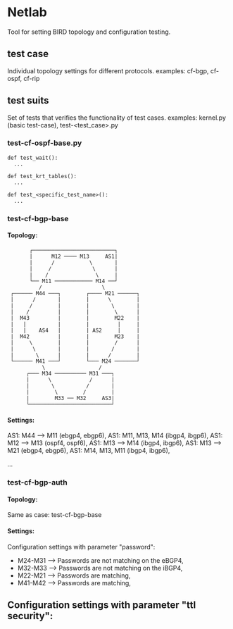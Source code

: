 # Netlab
Tool for setting BIRD topology and configuration testing.

## test case
  Individual topology settings for different protocols.
  examples: cf-bgp, cf-ospf, cf-rip

## test suits
  Set of tests that verifies the functionality of test cases.
  examples: kernel.py (basic test-case), test-<test_case>.py
  
### test-cf-ospf-base.py
    def test_wait():
      ...
       
    def test_krt_tables():
      ...
      
    def test_<specific_test_name>():
      ...

### test-cf-bgp-base
#### Topology:
```
       ┌──────────────────────────┐       
       |      M12 ──── M13     AS1|       
       |      /           \       |       
       |     /             \      |       
       |    /               \     |       
       └── M11 ──────────── M14 ──┘       
          /                   \           
 ┌────── M44 ───┐        ┌──── M21 ──────┐ 
 |      /       |        |      \        | 
 |     /        |        |       \       | 
 |    /         |        |        \      | 
 |  M43         |        |        M22    | 
 |   |          |        |         |     | 
 |   |    AS4   |        | AS2     |     | 
 |  M42         |        |        M23    | 
 |     \        |        |        /      | 
 |      \       |        |       /       | 
 |       \      |        |      /        | 
 └────── M41 ───┘        └─── M24 ───────┘ 
           \                 /             
      ┌─── M34 ────────── M31 ───┐        
      |      \            /      |        
      |       \          /       |        
      |        \        /        |        
      |        M33 ── M32     AS3|        
      └──────────────────────────┘        
```
#### Settings:
AS1: M44 --> M11 (ebgp4, ebgp6),
AS1: M11, M13, M14 (ibgp4, ibgp6),
AS1: M12 --> M13 (ospf4, ospf6),
AS1: M13 --> M14 (ibgp4, ibgp6),
AS1: M13 --> M21 (ebgp4, ebgp6),
AS1: M14, M13, M11 (ibgp4, ibgp6),

...

### test-cf-bgp-auth
#### Topology:
Same as case: test-cf-bgp-base

#### Settings:
Configuration settings with parameter "password":
  - M24-M31 --> Passwords are not matching on the eBGP4,
  - M32-M33 --> Passwords are not matching on the iBGP4,
  - M22-M21 --> Passwords are matching,
  - M41-M42 --> Passwords are matching,

Configuration settings with parameter "ttl security":
  - 
